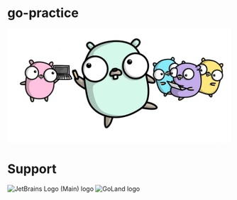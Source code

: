 # go-practice
![](https://raw.githubusercontent.com/honkkki/go-practice/master/go.jpg)

# Support
![JetBrains Logo (Main) logo](https://resources.jetbrains.com/storage/products/company/brand/logos/jb_beam.svg)
![GoLand logo](https://resources.jetbrains.com/storage/products/company/brand/logos/GoLand.svg)

